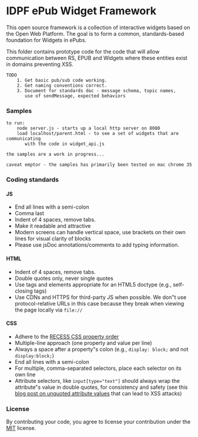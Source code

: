 # IDPF ePub Widget Framework

This open source framework is a collection of interactive widgets based 
on the Open Web Platform. 
The goal is to form a common, standards-based foundation for Widgets in ePubs.

This folder contains prototype code for the code that will allow 
communication between RS, EPUB and Widgets where these entities exist 
in domains preventing XSS.

	TODO
		1. Get basic pub/sub code working.
        2. Get naming conventions correct.
        3. Document for standards doc - message schema, topic names, 
           use of sendMessage, expected behaviors

### Samples
    to run:
        node server.js - starts up a local http server on 8080
        load localhost/parent.html - to see a set of widgets that are communicating
           with the code in widget_api.js

    the samples are a work in progress...

    caveat emptor - the samples has primarily been tested on mac chrome 35

### Coding standards

#### JS

- End all lines with a semi-colon
- Comma last
- Indent of 4 spaces, remove tabs.
- Make it readable and attractive
- Modern screens can handle vertical space, use brackets on their own 
  lines for visual clarity of blocks
- Please use jsDoc annotations/comments to add typing information.

#### HTML

- Indent of 4 spaces, remove tabs.
- Double quotes only, never single quotes
- Use tags and elements appropriate for an HTML5 doctype (e.g., self-closing tags)
- Use CDNs and HTTPS for third-party JS when possible. We don"t use
  protocol-relative URLs in this case because they break when viewing the page 
  locally via `file://`

#### CSS

- Adhere to the [RECESS CSS property order](http://markdotto.com/2011/11/29/css-property-order/)
- Multiple-line approach (one property and value per line)
- Always a space after a property"s colon (e.g., `display: block;` and not `display:block;`)
- End all lines with a semi-colon
- For multiple, comma-separated selectors, place each selector on its own line
- Attribute selectors, like `input[type="text"]` should always wrap the 
  attribute"s value in double quotes, for consistency and safety 
  (see this [blog post on unquoted attribute values](
   http://mathiasbynens.be/notes/unquoted-attribute-values) 
   that can lead to XSS attacks)

### License

By contributing your code, you agree to license your contribution under the 
[MIT](http://opensource.org/licenses/MIT) license.
